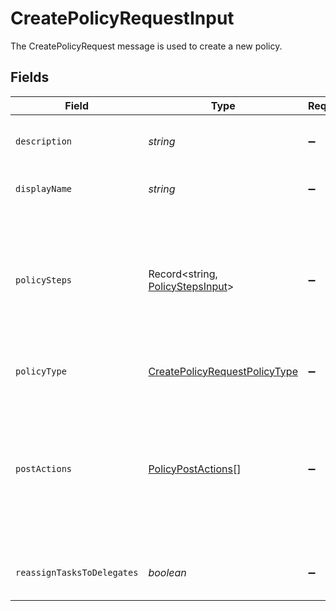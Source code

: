 # CreatePolicyRequestInput

The CreatePolicyRequest message is used to create a new policy.


## Fields

| Field                                                                                                                                       | Type                                                                                                                                        | Required                                                                                                                                    | Description                                                                                                                                 |
| ------------------------------------------------------------------------------------------------------------------------------------------- | ------------------------------------------------------------------------------------------------------------------------------------------- | ------------------------------------------------------------------------------------------------------------------------------------------- | ------------------------------------------------------------------------------------------------------------------------------------------- |
| `description`                                                                                                                               | *string*                                                                                                                                    | :heavy_minus_sign:                                                                                                                          | The description of the new policy.                                                                                                          |
| `displayName`                                                                                                                               | *string*                                                                                                                                    | :heavy_minus_sign:                                                                                                                          | The display name of the new policy.                                                                                                         |
| `policySteps`                                                                                                                               | Record<string, [PolicyStepsInput](../../models/shared/policystepsinput.md)>                                                                 | :heavy_minus_sign:                                                                                                                          | The map of policy type to policy steps. The key is the stringified version of the enum. See other policies for examples.                    |
| `policyType`                                                                                                                                | [CreatePolicyRequestPolicyType](../../models/shared/createpolicyrequestpolicytype.md)                                                       | :heavy_minus_sign:                                                                                                                          | The enum of the policy type.                                                                                                                |
| `postActions`                                                                                                                               | [PolicyPostActions](../../models/shared/policypostactions.md)[]                                                                             | :heavy_minus_sign:                                                                                                                          | Actions to occur after a policy finishes. As of now this is only valid on a certify policy to remediate a denied certification immediately. |
| `reassignTasksToDelegates`                                                                                                                  | *boolean*                                                                                                                                   | :heavy_minus_sign:                                                                                                                          | Allows reassigning tasks to delegates.                                                                                                      |